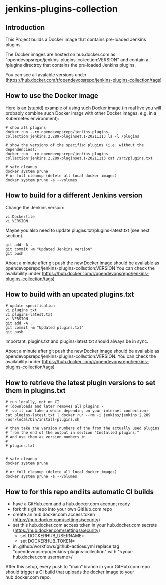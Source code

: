 jenkins-plugins-collection
==========================

Introduction
------------
This Project builds a Docker image that contains pre-loaded Jenkins plugins.

The Docker images are hosted on hub.docker.com as "opendevopsrepo/jenkins-plugins-collection:VERSION" and contain a /plugins directroy that contains the pre-loaded Jenkins plugins.

You can see all avalable versions under
(https://hub.docker.com/r/opendevopsrepo/jenkins-plugins-collection/tags)


How to use the Docker image
---------------------------
Here is an (stupid) example of using such Docker image (in real live you will probably combine such Docker image with other Docker images, e.g. in a Kubernetes environment):

    # show all plugins
    docker run --rm opendevopsrepo/jenkins-plugins-collection:jenkins.2.289-pluginset.1-20211113 ls -l /plugins

    # show the versions of the specified plugins (i.e. without the dependencies):
    docker run --rm opendevopsrepo/jenkins-plugins-collection:jenkins.2.289-pluginset.1-20211113 cat /src/plugins.txt

    # safe cleanup
    docker system prune
    # or full cleanup (delete all local docker images)
    docker system prune -a --volumes


How to build for a different Jenkins version
--------------------------------------------

Change the Jenkins version:

    vi Dockerfile
    vi VERSION

Maybe you also need to update plugins.txt/plugins-latest.txt (see next section).

    git add -A .
    git commit -m "Updated Jenkins version"
    git push

About a minute after git push the new Docker image should be available
as opendevopsrepo/jenkins-plugins-collection:VERSION
You can check the availability under
(https://hub.docker.com/r/opendevopsrepo/jenkins-plugins-collection/tags)


How to build with an updated plugins.txt
----------------------------------------

    # update specification
    vi plugins.txt
    vi plugins-latest.txt
    vi VERSION
    git add -A .
    git commit -m "Updated plugins.txt"
    git push

Important: plugins.txt and plugins-latest.txt should always be in sync.

About a minute after git push the new Docker image should be available
as opendevopsrepo/jenkins-plugins-collection:VERSION. 
You can check the availability under
(https://hub.docker.com/r/opendevopsrepo/jenkins-plugins-collection/tags)


How to retrieve the latest plugin versions to set them in plugins.txt
---------------------------------------------------------------------

    # run locally, not on CI
    # (downloads and later removes all plugins - 
    #  so it can take a while depending on your internet connection)
    cat plugins-latest.txt | docker run --rm -i jenkins/jenkins:2.289 /usr/local/bin/install-plugins.sh
    
    # then take the version numbers of the from the actually used plugins
    # from the end of the output in section "Installed plugins:"
    # and use them as version numbers in
    #
    # plugins.txt
    

    # safe cleanup
    docker system prune
        
    # or full cleanup (delete all local docker images)
    docker system prune -a --volumes
        

How to for this repo and its automatic CI builds
------------------------------------------------
* have a GitHub.com and a hub.docker.com account ready
* fork this git repo into your own GitHub.com repo
* create an hub.docker.com access token (https://hub.docker.com/settings/security)
* set this hub.docker.com access token in your hub.docker.com secrets (https://hub.docker.com/settings/security)
    * set DOCKERHUB_USERNAME=<your hub.docker.com user name>
    * set DOCKERHUB_TOKEN=<your hub.docker.com access token from above>
* in .github/workflows/github-actions.yml replace tag "opendevopsrepo/jenkins-plugins-collection" with "<your-hub.docker.com username>/<your new hub.docker.com repo name>

After this setup, every push to "main" branch in your GitHub.com repo should trigger a CI build that uploads the docker image to your hub.docker.com repo.


